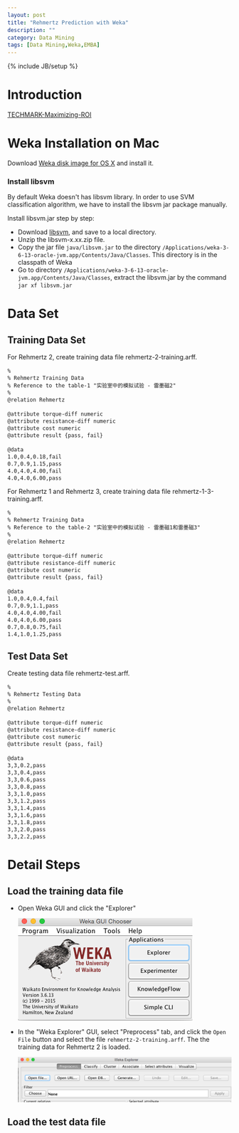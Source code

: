 ```yaml
---
layout: post
title: "Rehmertz Prediction with Weka"
description: ""
category: Data Mining
tags: [Data Mining,Weka,EMBA]
---
```

{% include JB/setup %}

# Introduction
[TECHMARK-Maximizing-ROI](/assets/TECHMARK-Maximizing-ROI.pdf)

<!--
##Rehmertz 2  
![Rehmertz 2](/assets/Rehmertz-2.png "Rehmertz 2")

##Rehmertz 3
![Rehmertz 1-3](/assets/Rehmertz-1-3.png)
-->

# Weka Installation on Mac
Download [Weka disk image for OS X](http://prdownloads.sourceforge.net/weka/weka-3-6-13-oracle-jvm.dmg) and install it.

### Install libsvm
By default Weka doesn't has libsvm library. In order to use SVM classification algorithm, we have to install the libsvm jar package manually. 

Install libsvm.jar step by step:

- Download [libsvm](http://www.csie.ntu.edu.tw/~cjlin/cgi-bin/libsvm.cgi?+http://www.csie.ntu.edu.tw/~cjlin/libsvm+zip), and save to a local directory.
- Unzip the libsvm-x.xx.zip file. 
- Copy the jar file `java/libsvm.jar` to the directory `/Applications/weka-3-6-13-oracle-jvm.app/Contents/Java/Classes`. This directory is in the classpath of Weka
- Go to directory `/Applications/weka-3-6-13-oracle-jvm.app/Contents/Java/Classes`, extract the libsvm.jar by the command `jar xf libsvm.jar`

# Data Set

## Training Data Set
For Rehmertz 2, create training data file rehmertz-2-training.arff.

    %
    % Rehmertz Training Data
    % Reference to the table-1 "实验室中的模拟试验 - 雷墨磁2"
    %
    @relation Rehmertz

    @attribute torque-diff numeric
    @attribute resistance-diff numeric
    @attribute cost numeric
    @attribute result {pass, fail}

    @data
    1.0,0.4,0.18,fail
    0.7,0.9,1.15,pass
    4.0,4.0,4.00,fail
    4.0,4.0,6.00,pass

For Rehmertz 1 and Rehmertz 3, create training data file rehmertz-1-3-training.arff.

    %
    % Rehmertz Training Data
    % Reference to the table-2 "实验室中的模拟试验 - 雷墨磁1和雷墨磁3"
    %
    @relation Rehmertz

    @attribute torque-diff numeric
    @attribute resistance-diff numeric
    @attribute cost numeric
    @attribute result {pass, fail}

    @data
    1.0,0.4,0.4,fail
    0.7,0.9,1.1,pass
    4.0,4.0,4.00,fail
    4.0,4.0,6.00,pass
    0.7,0.8,0.75,fail
    1.4,1.0,1.25,pass


## Test Data Set
Create testing data file rehmertz-test.arff.

    %
    % Rehmertz Testing Data
    %
    @relation Rehmertz

    @attribute torque-diff numeric
    @attribute resistance-diff numeric
    @attribute cost numeric
    @attribute result {pass, fail}

    @data
    3,3,0.2,pass
    3,3,0.4,pass
    3,3,0.6,pass
    3,3,0.8,pass
    3,3,1.0,pass
    3,3,1.2,pass
    3,3,1.4,pass
    3,3,1.6,pass
    3,3,1.8,pass
    3,3,2.0,pass
    3,3,2.2,pass


# Detail Steps

## Load the training data file
- Open Weka GUI and click the "Explorer"

    ![Weka_GUI_Chooser](/assets/Weka_GUI_Chooser.png)

- In the "Weka Explorer" GUI, select "Preprocess" tab, and click the `Open File` button and select the file `rehmertz-2-training.arff`. The the training data for Rehmertz 2 is loaded.

    ![Weka_GUI_Chooser](/assets/Weka_preprocess.jpg)

## Load the test data file
